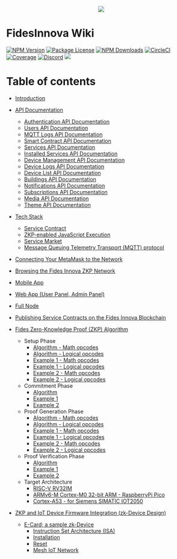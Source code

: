 <p align="center">
  <a href="https://fidesinnova.io/" target="blank"><img src="g-c-web-back.png" /></a>
</p>

# FidesInnova Wiki

<a href="https://www.npmjs.com/~nestjscore" target="_blank"><img src="https://img.shields.io/npm/v/@nestjs/core.svg" alt="NPM Version" /></a>
<a href="https://www.npmjs.com/~nestjscore" target="_blank"><img src="https://img.shields.io/npm/l/@nestjs/core.svg" alt="Package License" /></a>
<a href="https://www.npmjs.com/~nestjscore" target="_blank"><img src="https://img.shields.io/npm/dm/@nestjs/common.svg" alt="NPM Downloads" /></a>
<a href="https://circleci.com/gh/nestjs/nest" target="_blank"><img src="https://img.shields.io/circleci/build/github/nestjs/nest/master" alt="CircleCI" /></a>
<a href="https://coveralls.io/github/nestjs/nest?branch=master" target="_blank"><img src="https://coveralls.io/repos/github/nestjs/nest/badge.svg?branch=master#9" alt="Coverage" /></a>
<a href="https://discord.com/invite/NQdM6JGwcs" target="_blank"><img src="https://img.shields.io/badge/discord-online-brightgreen.svg" alt="Discord"/></a>
<a href="https://twitter.com/Fidesinnova" target="_blank"><img src="https://img.shields.io/twitter/follow/nestframework.svg?style=social&label=Follow"></a>

# Table of contents


* [Introduction](introduction.md)
* [API Documentation](apis/main.md)
  * [Authentication API Documentation](apis/authentication.md)
  * [Users API Documentation](apis/users.md)
  * [MQTT Logs API Documentation](apis/mqtt-logs.md)
  * [Smart Contract API Documentation](apis/smart-contract.md)
  * [Services API Documentation](apis/services.md)
  * [Installed Services API Documentation](apis/installed-services.md)
  * [Device Management API Documentation](apis/devices_management.md)
  * [Device Logs API Documentation](apis/device-logs.md)
  * [Device List API Documentation](apis/device_list.md)
  * [Buildings API Documentation](apis/buildings.md)
  * [Notifications API Documentation](apis/notifications.md)
  * [Subscriptions API Documentation](apis/subscriptions.md)
  * [Media API Documentation](apis/media.md)
  * [Theme API Documentation](apis/theme.md)
* [Tech Stack](tech-stack/README.md)
  * [Service Contract](tech-stack/service-contract.md)
  * [ZKP-enabled JavaScript Execution](tech-stack/zkp-enabled-javascript-execution.md)
  * [Service Market](tech-stack/service-market.md)
  * [Message Queuing Telemetry Transport (MQTT) protocol](tech-stack/message-queuing-telemetry-transport-mqtt-protocol.md)
* [Connecting Your MetaMask to the Network](connecting-your-metamask-to-the-network.md)
* [Browsing the Fides Innova ZKP Network](browsing-the-fides-innova-zkp-network.md)
* [Mobile App](mobile-app.md)
* [Web App (User Panel, Admin Panel)](web-app-user-panel-admin-panel.md)
* [Full Node](full-node.md)
* [Publishing Service Contracts on the Fides Innova Blockchain](publishing-service-contracts-on-the-fides-innova-blockchain.md)
* [Fides Zero-Knowledge Proof (ZKP) Algorithm](fides-zero-knowledge-proof-zkp-algorithm/README.md)

  * Setup Phase
    * [Algorithm - Math opcodes](fides-zero-knowledge-proof-zkp-algorithm/1-setup-phase/1-1-setup-math-opcodes.md)
    * [Algorithm - Logical opcodes](fides-zero-knowledge-proof-zkp-algorithm/1-setup-phase/1-1-setup-logical-opcodes.md)
    * [Example 1 - Math opcodes](fides-zero-knowledge-proof-zkp-algorithm/1-setup-phase/1-2-example-1-math-opcodes.md)
    * [Example 1 - Logical opcodes](fides-zero-knowledge-proof-zkp-algorithm/1-setup-phase/1-2-example-1-logical-opcodes.md)
    * [Example 2 - Math opcodes](fides-zero-knowledge-proof-zkp-algorithm/1-setup-phase/1-3-example-2-math-opcodes.md)
    * [Example 2 - Logical opcodes](fides-zero-knowledge-proof-zkp-algorithm/1-setup-phase/1-3-example-2-logical-opcodes.md)
  * Commitment Phase
    * [Algorithm](fides-zero-knowledge-proof-zkp-algorithm/2-commitment-phase/2-1-commitment-generation-algorithm.md)
    * [Example 1](fides-zero-knowledge-proof-zkp-algorithm/2-commitment-phase/2-2-example-1.md)
    * [Example 2](fides-zero-knowledge-proof-zkp-algorithm/2-commitment-phase/2-3-example-2.md)
  * Proof Generation Phase
    * [Algorithm - Math opcodes](fides-zero-knowledge-proof-zkp-algorithm/3-proof-generation-phase/3-1-proof-generation-algorithm-math-opcodes.md)
    * [Algorithm - Logical opcodes](fides-zero-knowledge-proof-zkp-algorithm/3-proof-generation-phase/3-1-proof-generation-algorithm-logical-opcodes.md)
    * [Example 1 - Math opcodes](fides-zero-knowledge-proof-zkp-algorithm/3-proof-generation-phase/3-2-example-1-math-opcodes.md)  
    * [Example 1 - Logical opcodes](fides-zero-knowledge-proof-zkp-algorithm/3-proof-generation-phase/3-2-example-1-logical-opcodes.md)
    * [Example 2 - Math opcodes](fides-zero-knowledge-proof-zkp-algorithm/3-proof-generation-phase/3-3-example-2-math-opcodes.md)  
    * [Example 2 - Logical opcodes](fides-zero-knowledge-proof-zkp-algorithm/3-proof-generation-phase/3-3-example-2-logical-opcodes.md)
  * Proof Verification Phase
    * [Algorithm](fides-zero-knowledge-proof-zkp-algorithm/4-proof-verification-phase/4-1-proof-verification-algorithm.md)
    * [Example 1](fides-zero-knowledge-proof-zkp-algorithm/4-proof-verification-phase/4-2-example-1.md)
    * [Example 2](fides-zero-knowledge-proof-zkp-algorithm/4-proof-verification-phase/4-3-example-2.md)
  * Target Architecture
    * [RISC-V RV32IM](fides-zero-knowledge-proof-zkp-algorithm/5-target-architecture/5-1-target-architecture-risc-v-rv32im.md)
    * [ARMv6-M Cortex-M0 32-bit ARM - RaspberryPi Pico](fides-zero-knowledge-proof-zkp-algorithm/5-target-architecture/5-2-target-architecture-armv6-m-cortex-m0-32-bit-arm-raspberrypi-pico.md)
    * [Cortex-A53 - for Siemens SIMATIC IOT2050](fides-zero-knowledge-proof-zkp-algorithm/5-target-architecture/5-3-target-architecture-cortex-a53-for-siemens-simatic-iot2050.md)
* [ZKP and IoT Device Firmware Integration (zk-Device Design)](zkp-and-iot-device-firmware-integration-zk-device-design/README.md)
  * [E-Card; a sample zk-Device](zkp-and-iot-device-firmware-integration-zk-device-design/e-card-a-sample-zk-device/README.md)
    * [Instruction Set Architecture (ISA)](zkp-and-iot-device-firmware-integration-zk-device-design/e-card-a-sample-zk-device/instruction-set-architecture-isa.md)
    * [Installation](zkp-and-iot-device-firmware-integration-zk-device-design/e-card-a-sample-zk-device/installation.md)
    * [Reset](zkp-and-iot-device-firmware-integration-zk-device-design/e-card-a-sample-zk-device/reset.md)
    * [Mesh IoT Network](zkp-and-iot-device-firmware-integration-zk-device-design/e-card-a-sample-zk-device/mesh-iot-network.md)
